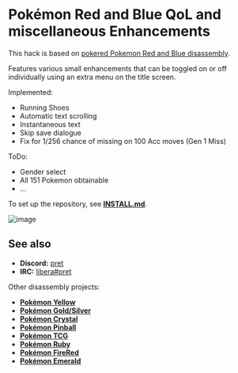 # Pokémon Red and Blue QoL and miscellaneous Enhancements

This hack is based on [pokered Pokemon Red and Blue disassembly](https://github.com/pret/pokered).

Features various small enhancements that can be toggled on or off individually using an extra menu on the title screen.

Implemented:
- Running Shoes
- Automatic text scrolling
- Instantaneous text
- Skip save dialogue
- Fix for 1/256 chance of missing on 100 Acc moves (Gen 1 Miss)

ToDo:
- Gender select
- All 151 Pokemon obtainable
- ...



To set up the repository, see [**INSTALL.md**](INSTALL.md).

![image](https://i.imgur.com/RwGSITJ.png) 

## See also

- **Discord:** [pret][discord]
- **IRC:** [libera#pret][irc]

Other disassembly projects:

- [**Pokémon Yellow**][pokeyellow]
- [**Pokémon Gold/Silver**][pokegold]
- [**Pokémon Crystal**][pokecrystal]
- [**Pokémon Pinball**][pokepinball]
- [**Pokémon TCG**][poketcg]
- [**Pokémon Ruby**][pokeruby]
- [**Pokémon FireRed**][pokefirered]
- [**Pokémon Emerald**][pokeemerald]

[pokeyellow]: https://github.com/pret/pokeyellow
[pokegold]: https://github.com/pret/pokegold
[pokecrystal]: https://github.com/pret/pokecrystal
[pokepinball]: https://github.com/pret/pokepinball
[poketcg]: https://github.com/pret/poketcg
[pokeruby]: https://github.com/pret/pokeruby
[pokefirered]: https://github.com/pret/pokefirered
[pokeemerald]: https://github.com/pret/pokeemerald
[discord]: https://discord.gg/d5dubZ3
[irc]: https://web.libera.chat/?#pret
[ci]: https://github.com/pret/pokered/actions
[ci-badge]: https://github.com/pret/pokered/actions/workflows/main.yml/badge.svg
